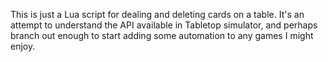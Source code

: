 This is just a Lua script for dealing and deleting cards on a table.  It's an attempt to understand
the API available in Tabletop simulator, and perhaps branch out enough to start adding some
automation to any games I might enjoy.

